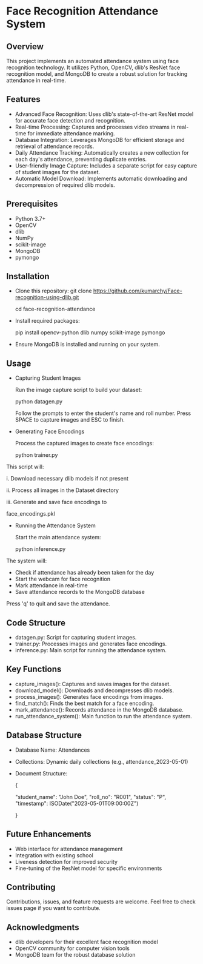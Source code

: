 # Face Recognition Attendance System

## Overview

This project implements an automated attendance system using face recognition technology. It utilizes Python, OpenCV, dlib's ResNet face recognition model, and MongoDB to create a robust solution for tracking attendance in real-time.

## Features

-  Advanced Face Recognition: Uses dlib's state-of-the-art ResNet model for accurate face detection and recognition.
-  Real-time Processing: Captures and processes video streams in real-time for immediate attendance marking.
-  Database Integration: Leverages MongoDB for efficient storage and retrieval of attendance records.
-  Daily Attendance Tracking: Automatically creates a new collection for each day's attendance, preventing duplicate entries.
-  User-friendly Image Capture: Includes a separate script for easy capture of student images for the dataset.
-  Automatic Model Download: Implements automatic downloading and decompression of required dlib models.

## Prerequisites

- Python 3.7+
- OpenCV
- dlib
- NumPy
- scikit-image
- MongoDB
- pymongo

## Installation

- Clone this repository:
git clone https://github.com/kumarchy/Face-recognition-using-dlib.git

  cd face-recognition-attendance

- Install required packages:
  
  pip install opencv-python dlib numpy scikit-image pymongo

- Ensure MongoDB is installed and running on your system.

## Usage

- Capturing Student Images
  
  Run the image capture script to build your dataset:

  python datagen.py

  Follow the prompts to enter the student's name and roll number. Press SPACE to capture images and ESC to finish.

- Generating Face Encodings
  
  Process the captured images to create face encodings:

  python trainer.py

This script will:

i. Download necessary dlib models if not present

ii. Process all images in the Dataset directory

iii. Generate and save face encodings to

face_encodings.pkl

- Running the Attendance System
  
  Start the main attendance system:

  python inference.py

The system will:
- Check if attendance has already been taken for the day
- Start the webcam for face recognition
- Mark attendance in real-time
- Save attendance records to the MongoDB database

Press 'q' to quit and save the attendance.

## Code Structure

- datagen.py: Script for capturing student images.
- trainer.py: Processes images and generates face encodings.
- inference.py: Main script for running the attendance system.

## Key Functions

- capture_images(): Captures and saves images for the dataset.
- download_model(): Downloads and decompresses dlib models.
- process_images(): Generates face encodings from images.
- find_match(): Finds the best match for a face encoding.
- mark_attendance(): Records attendance in the MongoDB database.
- run_attendance_system(): Main function to run the attendance system.

## Database Structure

- Database Name: Attendances
- Collections: Dynamic daily collections (e.g., attendance_2023-05-01)
- Document Structure:
  
  {
  
    "student_name": "John Doe",
    "roll_no": "R001",
    "status": "P",
    "timestamp": ISODate("2023-05-01T09:00:00Z")

  }

## Future Enhancements

- Web interface for attendance management
- Integration with existing school
- Liveness detection for improved security
- Fine-tuning of the ResNet model for specific environments

## Contributing

Contributions, issues, and feature requests are welcome. Feel free to check issues page if you want to contribute.

## Acknowledgments

- dlib developers for their excellent face recognition model
- OpenCV community for computer vision tools
- MongoDB team for the robust database solution

